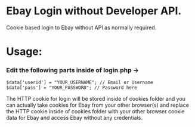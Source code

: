 # Ebay Login without Developer API.
Cookie based login to Ebay without API as normally required.

# Usage:
### Edit the following parts inside of login.php ->
```
$data['userid'] = "YOUR_USERNAME"; // Email or Username  
$data['pass'] = "YOUR_PASSWORD"; // Password here
```
The HTTP cookie for login will be stored inside of cookies folder and you can actually take cookies for Ebay from your other browser(s) and replace the HTTP cookie inside of cookies folder with your other browser cookie data for Ebay and access Ebay without any credentials. 

